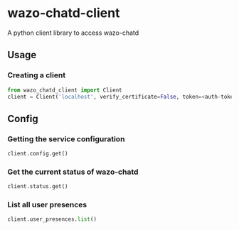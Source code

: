 # wazo-chatd-client

A python client library to access wazo-chatd

## Usage

### Creating a client

```python
from wazo_chatd_client import Client
client = Client('localhost', verify_certificate=False, token=<auth-token>)
```

## Config

### Getting the service configuration

```python
client.config.get()
```

### Get the current status of wazo-chatd

```python
client.status.get()
```

### List all user presences

```python
client.user_presences.list()
```
